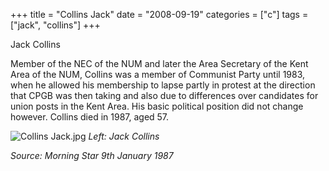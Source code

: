 +++
title = "Collins Jack"
date = "2008-09-19"
categories = ["c"]
tags = ["jack", "collins"]
+++

Jack Collins

Member of the NEC of the NUM and later the Area Secretary of the Kent Area of the NUM, Collins was a member of Communist Party until 1983, when he allowed his membership to lapse partly in protest at the direction that CPGB was then taking and also due to differences over candidates for union posts in the Kent Area. His basic political position did not change however. Collins died in 1987, aged 57.

 ![Collins Jack.jpg](http://graham.thewebtailor.co.uk/archives/Collins%20Jack.jpg) _Left: Jack Collins_

_Source: Morning Star 9th January 1987_
